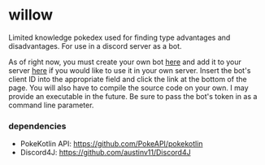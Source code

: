 # willow
Limited knowledge pokedex used for finding type advantages and disadvantages. For use in a discord server as a bot.

As of right now, you must create your own bot [here](https://discordapp.com/developers/applications/me/) and add it to
your server [here](https://discordapi.com/permissions.html#268954688) if you would like to use it in your own server.
Insert the bot's client ID into the appropriate field and click the link at the bottom of the page. You will also have
to compile the source code on your own. I may provide an executable in the future. Be sure to pass the bot's token in as
a command line parameter.

### dependencies
- PokeKotlin API:  https://github.com/PokeAPI/pokekotlin
- Discord4J:  https://github.com/austinv11/Discord4J